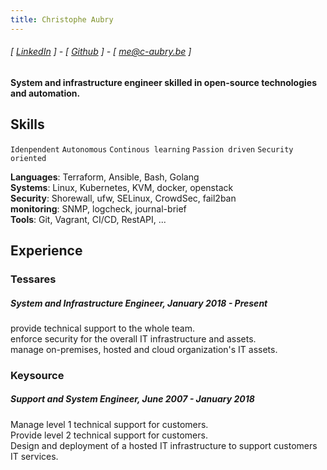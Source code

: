 ```yaml
---
title: Christophe Aubry
---
```

###### [ [LinkedIn](https://www.linkedin.com/in/c-aubry-be) ] - [ [Github](https://www.github.com/chris968) ] - [ me@c-aubry.be ]
#### System and infrastructure engineer skilled in open-source technologies and automation.

## Skills
```Idenpendent```
```Autonomous```
```Continous learning```
```Passion driven```
```Security oriented```

**Languages**: Terraform, Ansible, Bash, Golang  
**Systems**: Linux, Kubernetes, KVM, docker, openstack  
**Security**: Shorewall, ufw, SELinux, CrowdSec, fail2ban  
**monitoring**: SNMP, logcheck, journal-brief  
**Tools**: Git, Vagrant, CI/CD, RestAPI, ...

## Experience
### Tessares
##### System and Infrastructure Engineer, January 2018 - Present
provide technical support to the whole team.  
enforce security for the overall IT infrastructure and assets.  
manage on-premises, hosted and cloud organization's IT assets.

### Keysource
##### Support and System Engineer, June 2007 - January 2018
Manage level 1 technical support for customers.  
Provide level 2 technical support for customers.  
Design and deployment of a hosted IT infrastructure to support customers IT services.
